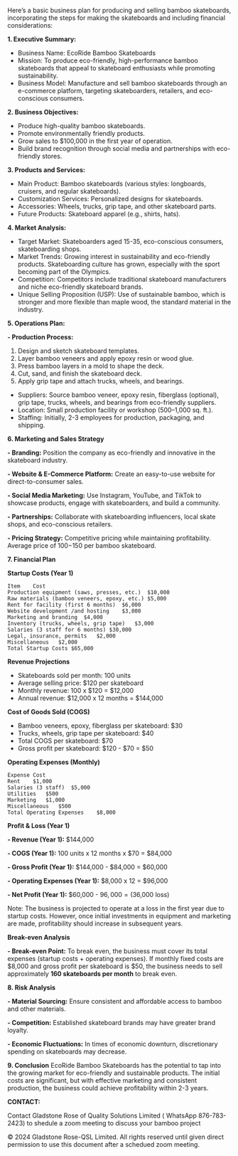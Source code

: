 


Here’s a basic business plan for producing and selling bamboo skateboards, incorporating the steps for making the skateboards and including financial considerations:

**1. Executive Summary:**
- Business Name: EcoRide Bamboo Skateboards
- Mission: To produce eco-friendly, high-performance bamboo skateboards that appeal to skateboard enthusiasts while promoting sustainability.
- Business Model: Manufacture and sell bamboo skateboards through an e-commerce platform, targeting skateboarders, retailers, and eco-conscious consumers.

**2. Business Objectives:**
- Produce high-quality bamboo skateboards.
- Promote environmentally friendly products.
- Grow sales to $100,000 in the first year of operation.
- Build brand recognition through social media and partnerships with eco-friendly stores.

**3. Products and Services:**
- Main Product: Bamboo skateboards (various styles: longboards, cruisers, and regular skateboards).
- Customization Services: Personalized designs for skateboards.
- Accessories: Wheels, trucks, grip tape, and other skateboard parts.
- Future Products: Skateboard apparel (e.g., shirts, hats).

**4. Market Analysis:**
- Target Market: Skateboarders aged 15-35, eco-conscious consumers, skateboarding shops.
- Market Trends: Growing interest in sustainability and eco-friendly products. Skateboarding culture has grown, especially with the sport becoming part of the Olympics.
- Competition: Competitors include traditional skateboard manufacturers and niche eco-friendly skateboard brands.
- Unique Selling Proposition (USP): Use of sustainable bamboo, which is stronger and more flexible than maple wood, the standard material in the industry.

**5. Operations Plan:**

**- Production Process:**

 1. Design and sketch skateboard templates.
 2. Layer bamboo veneers and apply epoxy resin or wood glue.
 3. Press bamboo layers in a mold to shape the deck.
 4. Cut, sand, and finish the skateboard deck.
 5. Apply grip tape and attach trucks, wheels, and bearings.
- Suppliers: Source bamboo veneer, epoxy resin, fiberglass (optional), grip tape, trucks, wheels, and bearings from eco-friendly suppliers.
- Location: Small production facility or workshop (500–1,000 sq. ft.).
- Staffing: Initially, 2-3 employees for production, packaging, and shipping.

**6. Marketing and Sales Strategy**

**- Branding:** Position the company as eco-friendly and innovative in the skateboard industry.

**- Website & E-Commerce Platform:** Create an easy-to-use website for direct-to-consumer sales.

**- Social Media Marketing:** Use Instagram, YouTube, and TikTok to showcase products, engage with skateboarders, and build a community.

**- Partnerships:** Collaborate with skateboarding influencers, local skate shops, and eco-conscious retailers.

**- Pricing Strategy:** Competitive pricing while maintaining profitability. Average price of $100-$150 per bamboo skateboard.

**7. Financial Plan**

**Startup Costs (Year 1)**
```
Item	Cost
Production equipment (saws, presses, etc.)	$10,000
Raw materials (bamboo veneers, epoxy, etc.)	$5,000
Rent for facility (first 6 months)	$6,000
Website development /and hosting	$3,000
Marketing and branding	$4,000
Inventory (trucks, wheels, grip tape)	$3,000
Salaries (3 staff for 6 months)	$30,000
Legal, insurance, permits	$2,000
Miscellaneous	$2,000
Total Startup Costs	$65,000
```
**Revenue Projections**

- Skateboards sold per month: 100 units
- Average selling price: $120 per skateboard
- Monthly revenue: 100 x $120 = $12,000
- Annual revenue: $12,000 x 12 months = $144,000

**Cost of Goods Sold (COGS)**

- Bamboo veneers, epoxy, fiberglass per skateboard: $30
- Trucks, wheels, grip tape per skateboard: $40
- Total COGS per skateboard: $70
- Gross profit per skateboard: $120 - $70 = $50

**Operating Expenses (Monthly)**

```
Expense	Cost
Rent	$1,000
Salaries (3 staff)	$5,000
Utilities	$500
Marketing	$1,000
Miscellaneous	$500
Total Operating Expenses	$8,000
```
**Profit & Loss (Year 1)**

**- Revenue (Year 1):** $144,000

**- COGS (Year 1):** 100 units x 12 months x $70 = $84,000

**- Gross Profit (Year 1):** $144,000 - $84,000 = $60,000

**- Operating Expenses (Year 1):** $8,000 x 12 = $96,000

**- Net Profit (Year 1):** $60,000 - $96,000 = ($36,000 loss)

Note: The business is projected to operate at a loss in the first year due to startup costs. However, once initial investments in equipment and marketing are made, profitability should increase in subsequent years.

**Break-even Analysis**

**- Break-even Point:** To break even, the business must cover its total expenses (startup costs + operating expenses). If monthly fixed costs are $8,000 and gross profit per skateboard is $50, the business needs to sell approximately **160 skateboards per month** to break even.

**8. Risk Analysis**

**- Material Sourcing:** Ensure consistent and affordable access to bamboo and other materials.

**- Competition:** Established skateboard brands may have greater brand loyalty.

**- Economic Fluctuations:** In times of economic downturn, discretionary spending on skateboards may decrease.

**9. Conclusion**
EcoRide Bamboo Skateboards has the potential to tap into the growing market for eco-friendly and sustainable products. The initial costs are significant, but with effective marketing and consistent production, the business could achieve profitability within 2-3 years.

**CONTACT:**

Contact Gladstone Rose of Quality Solutions Limited ( WhatsApp 876-783-2423) to shedule a zoom meeting to discuss your bamboo project

© 2024 Gladstone Rose-QSL Limited. All rights reserved until given direct permission to use this document after a schedued zoom meeting.
